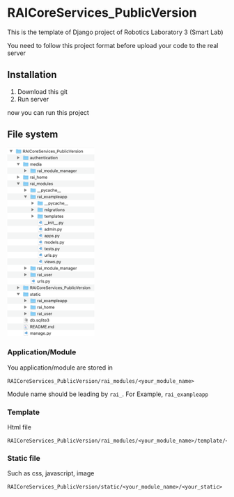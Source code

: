 # RAICoreServices_PublicVersion

This is the template of Django project of Robotics Laboratory 3 (Smart Lab)

You need to follow this project format before upload your code to the real server

## Installation

1. Download this git
2. Run server

now you can run this project

## File system

<img src="https://github.com/earthsaharat/RAICoreServices_PublicVersion/blob/master/git_supportfile/file_structure_full.png" width="200"/>

### Application/Module
You application/module are stored in 

```
RAICoreServices_PublicVersion/rai_modules/<your_module_name>
```

Module name should be leading by `rai_`. For Example, `rai_exampleapp`

### Template

Html file

```
RAICoreServices_PublicVersion/rai_modules/<your_module_name>/template/<your_html_file>.html
```

### Static file

Such as css, javascript, image

```
RAICoreServices_PublicVersion/static/<your_module_name>/<your_static>
```
